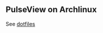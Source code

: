 ## PulseView on Archlinux

See [dotfiles](https://github.com/Tyrn/dotfiles#kingst-logic-analyzers-la1010-la2016)
